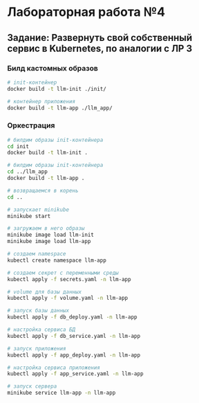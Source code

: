 # Лабораторная работа №4

## Задание: Развернуть свой собственный сервис в Kubernetes, по аналогии с ЛР 3

### Билд кастомных образов

```bash
# init-контейнер
docker build -t llm-init ./init/

# контейнер приложения
docker build -t llm-app ./llm_app/
```

### Оркестрация

```bash
# билдим образы init-контейнера
cd init
docker build -t llm-init .

# билдим образы init-контейнера
cd ../llm_app
docker build -t llm-app .

# возвращаемся в корень
cd ..

# запускает minikube
minikube start

# загружаем в него образы 
minikube image load llm-init
minikube image load llm-app

# создаем namespace
kubectl create namespace llm-app

# создаем секрет с переменными среды
kubectl apply -f secrets.yaml -n llm-app

# volume для базы данных
kubectl apply -f volume.yaml -n llm-app

# запуск базы данных
kubectl apply -f db_deploy.yaml -n llm-app

# настройка сервиса БД
kubectl apply -f db_service.yaml -n llm-app

# запуск приложения
kubectl apply -f app_deploy.yaml -n llm-app

# настройка сервиса приложения
kubectl apply -f app_service.yaml -n llm-app

# запуск сервера
minikube service llm-app -n llm-app
```
